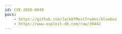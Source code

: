 ```yaml
---
id: CVE-2016-0049
pocs:
    - https://github.com/JackOfMostTrades/bluebox
    - https://www.exploit-db.com/raw/39442
---
```

